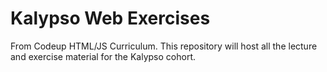 # Kalypso Web Exercises
From Codeup HTML/JS Curriculum. This repository will host all the lecture and exercise material for the Kalypso cohort.

